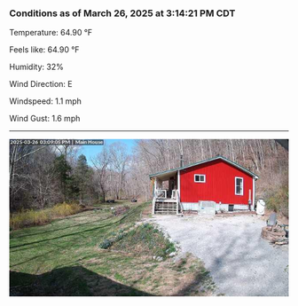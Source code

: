 ### Conditions as of March 26, 2025 at 3:14:21 PM CDT 

Temperature: 64.90 &deg;F

Feels like: 64.90 &deg;F

Humidity: 32%

Wind Direction: E

Windspeed: 1.1 mph

Wind Gust: 1.6 mph

---

<img src="./images/latest.jpeg"/>


